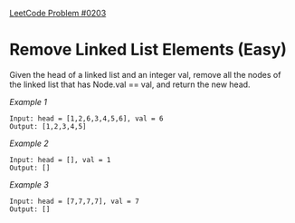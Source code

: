 [LeetCode Problem #0203](https://leetcode.com/problems/remove-linked-list-elements/description/)
# Remove Linked List Elements (Easy)

Given the head of a linked list and an integer val, remove all the nodes of the linked list that has Node.val == val, and return the new head.

*Example 1*

    Input: head = [1,2,6,3,4,5,6], val = 6
    Output: [1,2,3,4,5]

*Example 2*

    Input: head = [], val = 1
    Output: []

*Example 3*

    Input: head = [7,7,7,7], val = 7
    Output: []